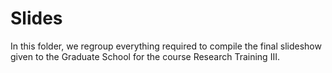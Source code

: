 # Slides
In this folder, we regroup everything required to compile the final slideshow given to the Graduate School for the course Research Training III.